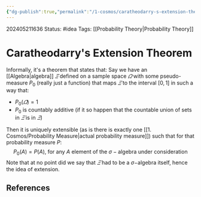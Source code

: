 ```yaml
---
{"dg-publish":true,"permalink":"/1-cosmos/caratheodarry-s-extension-theorem/"}
---
```


202405211636
Status: #idea
Tags: [[Probability Theory\|Probability Theory]]
# Caratheodarry's Extension Theorem
Informally, it's a theorem that states that:
Say we have an [[Algebra\|algebra]] $\varXi$ defined on a sample space $\varOmega$ with some pseudo-measure $P_0$ (really just a function) that maps $\varXi$ to the interval $[0,1]$ in such a way that:
- $P_0(\varOmega) = 1$
- $P_0$ is countably additive (if it so happen that the countable union of sets in $\varXi$ is in $\varXi$)

Then it is uniquely extensible (as is there is exactly one [[1. Cosmos/Probability Measure\|actual probability measure]]) such that for that probability measure $P$:
$$
P_0(A)=P(A) \text{, for any } A \text{ element of the } \sigma-\text{algebra under consideration}
$$
Note that at no point did we say that $\varXi$ had to be a $\sigma-$algebra itself, hence the idea of extension.

## References
